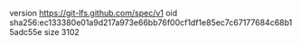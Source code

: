 version https://git-lfs.github.com/spec/v1
oid sha256:ec133380e01a9d217a973e66bb76f00cf1df1e85ec7c67177684c68b15adc55e
size 3102
